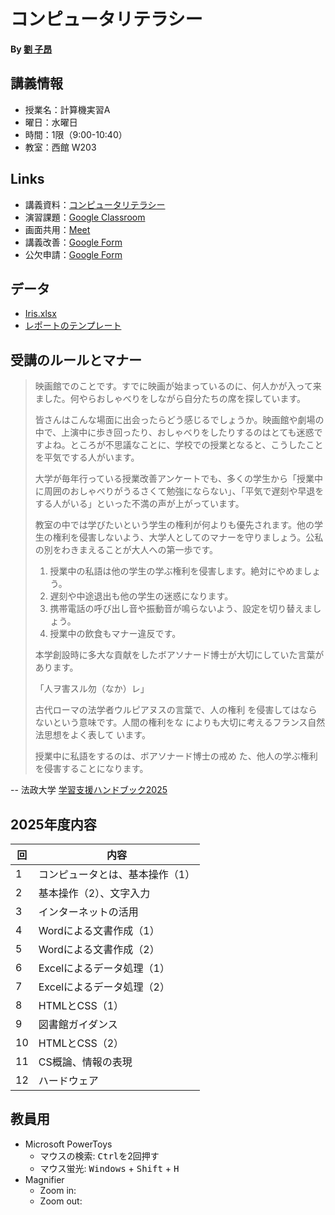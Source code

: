 # コンピュータリテラシー

**By [劉 子昂](https://zi-ang-liu.github.io/)**

## 講義情報

- 授業名：計算機実習A
- 曜日：水曜日
- 時間：1限（9:00-10:40）
- 教室：西館 W203

## Links

- 講義資料：[コンピュータリテラシー](https://zi-ang-liu.github.io/jb-cs101/)
- 演習課題：[Google Classroom](https://classroom.google.com/c/NzYyMTI5NTMwNjk1?cjc=fhdwwdgz)
- 画面共用：[Meet](https://meet.google.com/gxw-nvog-tuh)
- 講義改善：[Google Form](https://forms.gle/MfVHGFVDyYzuDF9n8)
- 公欠申請：[Google Form](https://forms.gle/JNXsgTWQBpYbVJFR9)

## データ

- [Iris.xlsx](./contents/operations/excel/data/iris.xlsx)
- [レポートのテンプレート](./contents/operations/excel/data/report_template.docx)

## 受講のルールとマナー

> 映画館でのことです。すでに映画が始まっているのに、何人かが入って来ました。何やらおしゃべりをしながら自分たちの席を探しています。
> 
> 皆さんはこんな場面に出会ったらどう感じるでしょうか。映画館や劇場の中で、上演中に歩き回ったり、おしゃべりをしたりするのはとても迷惑ですよね。ところが不思議なことに、学校での授業となると、こうしたことを平気でする人がいます。
> 
> 大学が毎年行っている授業改善アンケートでも、多くの学生から「授業中に周囲のおしゃべりがうるさくて勉強にならない」、「平気で遅刻や早退をする人がいる」といった不満の声が上がっています。
> 
> 教室の中では学びたいという学生の権利が何よりも優先されます。他の学生の権利を侵害しないよう、大学人としてのマナーを守りましょう。公私の別をわきまえることが大人への第一歩です。
>
> 1. 授業中の私語は他の学生の学ぶ権利を侵害します。絶対にやめましょう。
> 2. 遅刻や中途退出も他の学生の迷惑になります。
> 3. 携帯電話の呼び出し音や振動音が鳴らないよう、設定を切り替えましょう。
> 4. 授業中の飲食もマナー違反です。
>
> 本学創設時に多大な貢献をしたボアソナード博士が大切にしていた言葉があります。
> 
> 「人ヲ害スル勿（なか）レ」
> 
> 古代ローマの法学者ウルピアヌスの言葉で、人の権利
を侵害してはならないという意味です。人間の権利をな
によりも大切に考えるフランス自然法思想をよく表して
います。
> 
> 授業中に私語をするのは、ボアソナード博士の戒め
た、他人の学ぶ権利を侵害することになります。

-- 法政大学 [学習支援ハンドブック2025](https://hosei-hondana.actibookone.com/content/detail?param=eyJjb250ZW50TnVtIjo5NzcwNywiY2F0ZWdvcnlOdW0iOjY4MTV9&pNo=1)

## 2025年度内容

| 回  | 内容                            |
| --- | ------------------------------- |
| 1   | コンピュータとは、基本操作（1） |
| 2   | 基本操作（2）、文字入力         |
| 3   | インターネットの活用            |
| 4   | Wordによる文書作成（1）         |
| 5   | Wordによる文書作成（2）         |
| 6   | Excelによるデータ処理（1）      |
| 7   | Excelによるデータ処理（2）      |
| 8   | HTMLとCSS（1）                  |
| 9   | 図書館ガイダンス                |
| 10  | HTMLとCSS（2）                  |
| 11  | CS概論、情報の表現              |
| 12  | ハードウェア                    |

<!-- | 13  | プログラミングの基礎            |
| 14  | アルゴリズムとデータ構造        |
| 15  | 人工知能                        | -->

## 教員用

- Microsoft PowerToys
  - マウスの検索: <kbd>Ctrl</kbd>を2回押す
  - マウス蛍光: <kbd>Windows</kbd> + <kbd>Shift</kbd> + <kbd>H</kbd>
- Magnifier
  - Zoom in:
  - Zoom out: 